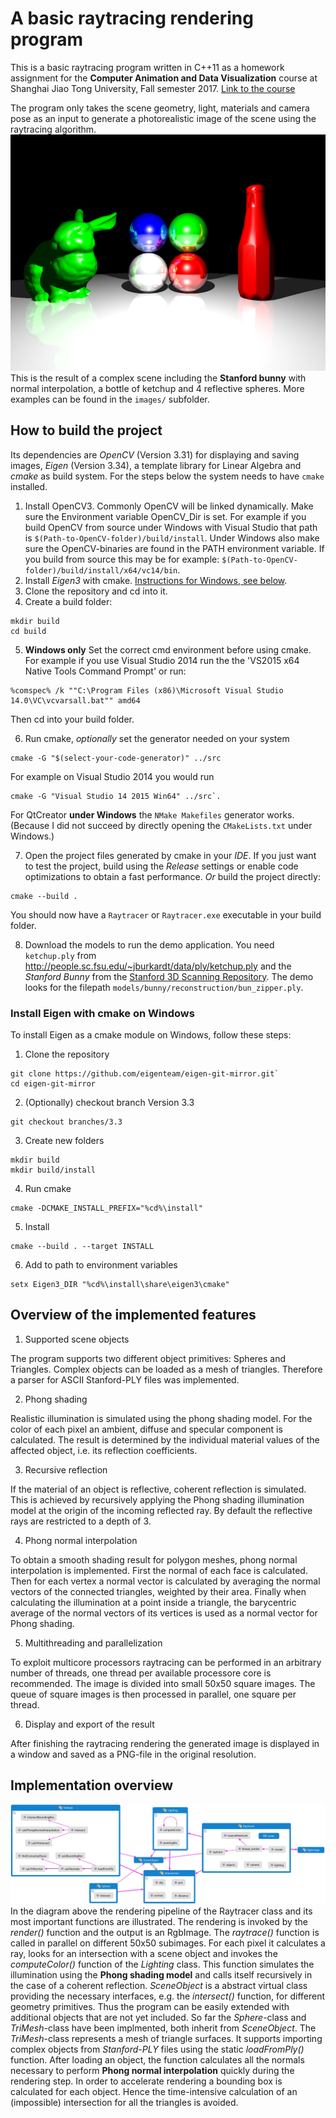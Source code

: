 # A basic raytracing rendering program
This is a basic raytracing program written in C++11 as a homework assignment for the **Computer Animation and Data Visualization** course at Shanghai Jiao Tong University, Fall semester 2017. [Link to the course](http://www.cs.sjtu.edu.cn/~shengbin/course/datavis/index.htm)

The program only takes the scene geometry, light, materials and camera pose as an input to generate a photorealistic image of the scene using the raytracing algorithm.
![Final scene](images/final_result.png)
This is the result of a complex scene including the **Stanford bunny** with normal interpolation, a bottle of ketchup and 4 reflective spheres.
More examples can be found in the `images/` subfolder.


## How to build the project
Its dependencies are *OpenCV* (Version 3.31) for displaying and saving images, *Eigen* (Version 3.34), a template library for Linear Algebra and *cmake* as build system.
For the steps below the system needs to have `cmake` installed.
1. Install OpenCV3. Commonly OpenCV will be linked dynamically. Make sure the Environment variable OpenCV_Dir is set.
For example if you build OpenCV from source under Windows with Visual Studio that path is `$(Path-to-OpenCV-folder)/build/install`.
Under Windows also make sure the OpenCV-binaries are found in the PATH environment variable.
If you build from source this may be for example: `$(Path-to-OpenCV-folder)/build/install/x64/vc14/bin`.
2. Install *Eigen3* with cmake. [Instructions for Windows, see below](#install-eigen-with-cmake-on-windows). 
3. Clone the repository and cd into it.
4. Create a build folder:  
```
mkdir build
cd build
```

5. **Windows only**
Set the correct cmd environment before using cmake. For example if you use Visual Studio 2014 run the the 'VS2015 x64 Native Tools Command Prompt' or run:
```
%comspec% /k ""C:\Program Files (x86)\Microsoft Visual Studio 14.0\VC\vcvarsall.bat"" amd64
```

Then cd into your build folder.

6. Run cmake, *optionally* set the generator needed on your system
```
cmake -G "$(select-your-code-generator)" ../src
```
For example on Visual Studio 2014 you would run
```
cmake -G "Visual Studio 14 2015 Win64" ../src`.
```
For QtCreator **under Windows** the `NMake Makefiles` generator works. (Because I did not succeed by directly opening the `CMakeLists.txt` under Windows.)

7. Open the project files generated by cmake in your *IDE*. If you just want to test the project, build using the *Release* settings or enable code optimizations to obtain a fast performance.
*Or* build the project directly:
```
cmake --build .
```
You should now have a `Raytracer` or `Raytracer.exe` executable in your build folder.

8. Download the models to run the demo application. You need `ketchup.ply` from <http://people.sc.fsu.edu/~jburkardt/data/ply/ketchup.ply> and the *Stanford Bunny* from the [Stanford 3D Scanning Repository](http://graphics.stanford.edu/pub/3Dscanrep/bunny.tar.gz). The demo looks for the filepath `models/bunny/reconstruction/bun_zipper.ply`.

### Install Eigen with cmake on Windows
To install Eigen as a cmake module on Windows, follow these steps:
1. Clone the repository
```
git clone https://github.com/eigenteam/eigen-git-mirror.git`
cd eigen-git-mirror
```

2. (Optionally) checkout branch Version 3.3

```
git checkout branches/3.3
```
3. Create new folders
```
mkdir build
mkdir build/install
```
4. Run cmake
```
cmake -DCMAKE_INSTALL_PREFIX="%cd%\install"
```
5. Install
```
cmake --build . --target INSTALL
```
6. Add to path to environment variables
```
setx Eigen3_DIR "%cd%\install\share\eigen3\cmake"
```
## Overview of the implemented features
1. Supported scene objects

The program supports two different object primitives: Spheres and Triangles.
Complex objects can be loaded as a mesh of triangles.
Therefore a parser for ASCII Stanford-PLY files was implemented.

2. Phong shading

Realistic illumination is simulated using the phong shading model.
For the color of each pixel an ambient, diffuse and specular component is calculated.
The result is determined by the individual material values of the affected object, i.e. its reflection coefficients.

3. Recursive reflection

If the material of an object is reflective, coherent reflection is simulated.
This is achieved by recursively applying the Phong shading illumination model at the origin of the incoming reflected ray.
By default the reflective rays are restricted to a depth of 3.

4. Phong normal interpolation

To obtain a smooth shading result for polygon meshes, phong normal interpolation is implemented.
First the normal of each face is calculated.
Then for each vertex a normal vector is calculated by averaging the normal vectors of the connected triangles, weighted by their area. 
Finally when calculating the illumination at a point inside a triangle, the barycentric average of the normal vectors of its vertices is used as a normal vector for Phong shading.

5. Multithreading and parallelization

To exploit multicore processors raytracing can be performed in an arbitrary number of threads, one thread per available processore core is recommended.
The image is divided into small 50x50 square images.
The queue of square images is then processed in parallel, one square per thread.

6. Display and export of the result

After finishing the raytracing rendering the generated image is displayed in a window and saved as a PNG-file in the original resolution.

## Implementation overview
![Code diagram](images/codediagram.png)
In the diagram above the rendering pipeline of the Raytracer class and its most important functions are illustrated.
The rendering is invoked by the *render()* function and the output is an RgbImage.
The *raytrace()* function is called in parallel on different 50x50 subimages.
For each pixel it calculates a ray, looks for an intersection with a scene object and invokes the *computeColor()* function of the *Lighting* class.
This function simulates the illumination using the **Phong shading model** and calls itself recursively in the case of a coherent reflection.
*SceneObject* is a abstract virtual class providing the necessary interfaces, e.g. the *intersect()* function, for different geometry primitives. 
Thus the program can be easily extended with additional objects that are not yet included.
So far the *Sphere*-class and *TriMesh*-class have been implmented, both inherit from *SceneObject*.
The *TriMesh*-class represents a mesh of triangle surfaces.
It supports importing complex objects from *Stanford-PLY* files using the static *loadFromPly()* function.
After loading an object, the function calculates all the normals necessary to perform **Phong normal interpolation** quickly during the rendering step.
In order to accelerate rendering a bounding box is calculated for each object. Hence the time-intensive calculation of an (impossible) intersection for all the triangles is avoided.
